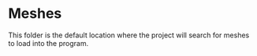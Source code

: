 # Meshes

This folder is the default location where the project will search for meshes to load into the program. 

